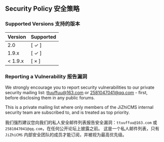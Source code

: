 ## Security Policy 安全策略

### Supported Versions 支持的版本
| Version | Supported          |
| ------- | ------------------ |
| 2.0     |    [ ✓ ]           |
| 1.9.x   |    [ ✓ ]           |
| < 1.9.x |    [ × ]           |

### Reporting a Vulnerability 报告漏洞
We strongly encourage you to report security vulnerabilities to our private security mailing list: ttuuffuu@163.com or 2581047041@qq.com - first, before disclosing them in any public forums.

This is a private mailing list where only members of the JiZhiCMS internal security team are subscribed to, and is treated as top priority.

我们强烈建议您向我们的私人安全邮件列表报告安全漏洞：`ttuuffuu@163.com` 或 `2581047041@qq.com`，在任何公开论坛上披露之前。
这是一个私人邮件列表，只有 `JiZhiCMS` 内部安全团队的成员才能订阅，并被视为最高优先级。